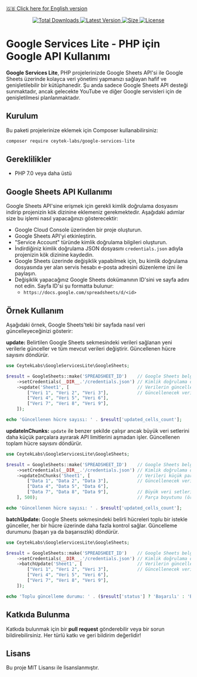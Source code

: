 [🇬🇧 Click here for English version](README.md)

<p align="center">
    <a href="https://packagist.org/packages/ceytek-labs/google-services-lite">
        <img alt="Total Downloads" src="https://img.shields.io/packagist/dt/ceytek-labs/google-services-lite">
    </a>
    <a href="https://packagist.org/packages/ceytek-labs/google-services-lite">
        <img alt="Latest Version" src="https://img.shields.io/packagist/v/ceytek-labs/google-services-lite">
    </a>
    <a href="https://packagist.org/packages/ceytek-labs/google-services-lite">
        <img alt="Size" src="https://img.shields.io/github/repo-size/ceytek-labs/google-services-lite">
    </a>
    <a href="https://packagist.org/packages/ceytek-labs/google-services-lite">
        <img alt="License" src="https://img.shields.io/packagist/l/ceytek-labs/google-services-lite">
    </a>
</p>

# Google Services Lite - PHP için Google API Kullanımı

**Google Services Lite**, PHP projelerinizde Google Sheets API'si ile Google Sheets üzerinde kolayca veri yönetimi yapmanızı sağlayan hafif ve genişletilebilir bir kütüphanedir. Şu anda sadece Google Sheets API desteği sunmaktadır, ancak gelecekte YouTube ve diğer Google servisleri için de genişletilmesi planlanmaktadır.

## Kurulum

Bu paketi projelerinize eklemek için Composer kullanabilirsiniz:

```bash
composer require ceytek-labs/google-services-lite
```

## Gereklilikler

- PHP 7.0 veya daha üstü

## Google Sheets API Kullanımı

Google Sheets API'sine erişmek için gerekli kimlik doğrulama dosyasını indirip projenizin kök dizinine eklemeniz gerekmektedir. Aşağıdaki adımlar size bu işlemi nasıl yapacağınızı gösterecektir:

- Google Cloud Console üzerinden bir proje oluşturun.
- Google Sheets API'yi etkinleştirin.
- "Service Account" türünde kimlik doğrulama bilgileri oluşturun.
- İndirdiğiniz kimlik doğrulama JSON dosyasını `credentials.json` adıyla projenizin kök dizinine kaydedin.
- Google Sheets üzerinde değişiklik yapabilmek için, bu kimlik doğrulama dosyasında yer alan servis hesabı e-posta adresini düzenleme izni ile paylaşın.
- Değişiklik yapacağınız Google Sheets dokümanının ID'sini ve sayfa adını not edin. Sayfa ID'si şu formatta bulunur:
    - `https://docs.google.com/spreadsheets/d/<id>`

## Örnek Kullanım

Aşağıdaki örnek, Google Sheets'teki bir sayfada nasıl veri güncelleyeceğinizi gösterir:

**update:** Belirtilen Google Sheets sekmesindeki verileri sağlanan yeni verilerle günceller ve tüm mevcut verileri değiştirir. Güncellenen hücre sayısını döndürür.

```php
use CeytekLabs\GoogleServicesLite\GoogleSheets;

$result = GoogleSheets::make('SPREADSHEET_ID')    // Google Sheets belgesinin kimliğini belirle
    ->setCredentials(__DIR__.'/credentials.json') // Kimlik doğrulama dosyasını ayarla
    ->update('Sheet1', [                          // Verilerin güncelleneceği sekmenin adını belirle
        ["Veri 1", "Veri 2", "Veri 3"],           // Güncellenecek verileri ekle
        ["Veri 4", "Veri 5", "Veri 6"],
        ["Veri 7", "Veri 8", "Veri 9"],
    ]);

echo 'Güncellenen hücre sayısı: ' . $result['updated_cells_count'];
```

**updateInChunks:** `update` ile benzer şekilde çalışır ancak büyük veri setlerini daha küçük parçalara ayırarak API limitlerini aşmadan işler. Güncellenen toplam hücre sayısını döndürür.

```php
use CeytekLabs\GoogleServicesLite\GoogleSheets;

$result = GoogleSheets::make('SPREADSHEET_ID')    // Google Sheets belgesinin kimliğini belirtin
    ->setCredentials(__DIR__.'/credentials.json') // Kimlik doğrulama dosyasını belirtin
    ->updateInChunks('Sheet1', [                  // Verileri küçük parçalara ayırarak güncelleyin
        ["Data 1", "Data 2", "Data 3"],           // Güncellenecek verileri ekleyin
        ["Data 4", "Data 5", "Data 6"],
        ["Data 7", "Data 8", "Data 9"],           // Büyük veri setleri durumunda veriler parçalara ayrılacak
    ], 500);                                      // Parça boyutunu (örneğin, 500 satır) belirleyin

echo 'Güncellenen hücre sayısı: ' . $result['updated_cells_count'];
```

**batchUpdate:** Google Sheets sekmesindeki belirli hücreleri toplu bir istekle günceller, her bir hücre üzerinde daha fazla kontrol sağlar. Güncelleme durumunu (başarı ya da başarısızlık) döndürür.

```php
use CeytekLabs\GoogleServicesLite\GoogleSheets;

$result = GoogleSheets::make('SPREADSHEET_ID')    // Google Sheets belgesinin kimliğini belirleyin
    ->setCredentials(__DIR__.'/credentials.json') // Kimlik doğrulama dosyasını ayarlayın
    ->batchUpdate('Sheet1', [                     // Verilerin güncelleneceği sekmenin adını belirleyin
        ["Veri 1", "Veri 2", "Veri 3"],           // Güncellenecek verileri ekleyin
        ["Veri 4", "Veri 5", "Veri 6"],
        ["Veri 7", "Veri 8", "Veri 9"],
    ]);

echo 'Toplu güncelleme durumu: ' . ($result['status'] ? 'Başarılı' : 'Başarısız');
```

## Katkıda Bulunma

Katkıda bulunmak için bir **pull request** gönderebilir veya bir sorun bildirebilirsiniz. Her türlü katkı ve geri bildirim değerlidir!

## Lisans

Bu proje MIT Lisansı ile lisanslanmıştır.